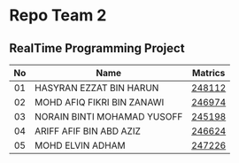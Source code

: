 # Repo Team 2
## RealTime Programming Project
| No | Name | Matrics |
|:-----:|-----|:-----:|
| 01 | HASYRAN EZZAT BIN HARUN | [248112](https://github.com/STIW3054-A181/REPO2/tree/248112) |
| 02 | MOHD AFIQ FIKRI BIN ZANAWI | [246974](https://github.com/STIW3054-A181/REPO2/tree/246974) |
| 03 | NORAIN BINTI MOHAMAD YUSOFF | [245198](https://github.com/STIW3054-A181/REPO2/tree/245198) |
| 04 | ARIFF AFIF BIN ABD AZIZ | [246624](https://github.com/STIW3054-A181/REPO2/tree/246624) |
| 05 | MOHD ELVIN ADHAM | [247226](https://github.com/STIW3054-A181/REPO2/tree/247226) |


